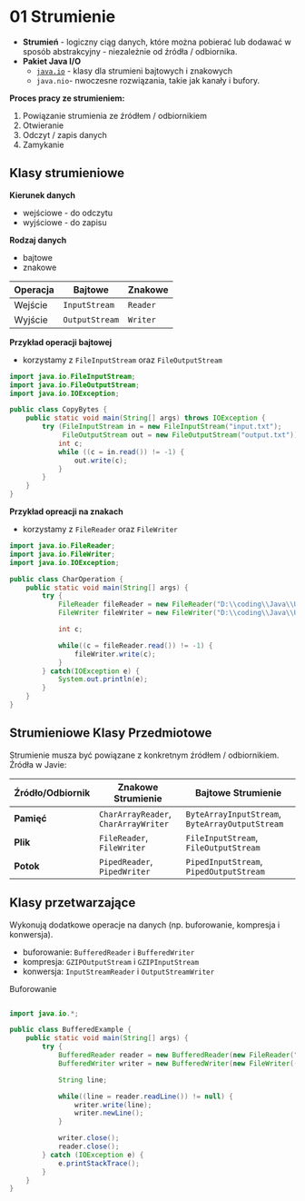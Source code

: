 # 01 Strumienie

- **Strumień** - logiczny ciąg danych, które można pobierać lub dodawać w sposób abstrakcyjny - niezależnie od źródła / odbiornika.
- **Pakiet Java I/O**
    - [`java.io`](http://java.io) - klasy dla strumieni bajtowych i znakowych
    - `java.nio`- nwoczesne rozwiązania, takie jak kanały i bufory.

**Proces pracy ze strumieniem:**

1. Powiązanie strumienia ze źródłem / odbiornikiem
2. Otwieranie
3. Odczyt / zapis danych
4. Zamykanie

## Klasy strumieniowe

**Kierunek danych**

- wejściowe - do odczytu
- wyjściowe - do zapisu

**Rodzaj danych**

- bajtowe
- znakowe

| **Operacja** | **Bajtowe** | **Znakowe** |
| --- | --- | --- |
| Wejście | `InputStream` | `Reader` |
| Wyjście | `OutputStream` | `Writer` |

**Przykład operacji bajtowej**

- korzystamy z `FileInputStream` oraz `FileOutputStream`

```java
import java.io.FileInputStream;
import java.io.FileOutputStream;
import java.io.IOException;

public class CopyBytes {
    public static void main(String[] args) throws IOException {
        try (FileInputStream in = new FileInputStream("input.txt");
             FileOutputStream out = new FileOutputStream("output.txt")) {
            int c;
            while ((c = in.read()) != -1) {
                out.write(c);
            }
        }
    }
}
```

**Przykład opreacji na znakach**

- korzystamy z `FileReader` oraz `FileWriter`

```java
import java.io.FileReader;
import java.io.FileWriter;
import java.io.IOException;

public class CharOperation {
    public static void main(String[] args) {
        try {
            FileReader fileReader = new FileReader("D:\\coding\\Java\\UTP\\src\\_01_Strumienie\\operacje\\input.txt\"");
            FileWriter fileWriter = new FileWriter("D:\\coding\\Java\\UTP\\src\\_01_Strumienie\\operacje\\output.txt\"");

            int c;

            while((c = fileReader.read()) != -1) {
                fileWriter.write(c);
            }
        } catch(IOException e) {
            System.out.println(e);
        }
    }
}
```

## Strumieniowe Klasy Przedmiotowe

Strumienie musza być powiązane z konkretnym źródłem / odbiornikiem. Źródła w Javie:

| Źródło/Odbiornik | Znakowe Strumienie | Bajtowe Strumienie |
| --- | --- | --- |
| **Pamięć** | `CharArrayReader`, `CharArrayWriter` | `ByteArrayInputStream`, `ByteArrayOutputStream` |
| **Plik** | `FileReader`, `FileWriter` | `FileInputStream`, `FileOutputStream` |
| **Potok** | `PipedReader`, `PipedWriter` | `PipedInputStream`, `PipedOutputStream` |

## Klasy przetwarzające

Wykonują dodatkowe operacje na danych (np. buforowanie, kompresja i konwersja).

- buforowanie: `BufferedReader` i `BufferedWriter`
- kompresja: `GZIPOutputStream` i `GZIPInputStream`
- konwersja: `InputStreamReader` i `OutputStreamWriter`

Buforowanie

```java

import java.io.*;

public class BufferedExample {
    public static void main(String[] args) {
        try {
            BufferedReader reader = new BufferedReader(new FileReader("D:\\coding\\Java\\UTP\\src\\_01_Strumienie\\buforowanie\\log.json"));
            BufferedWriter writer = new BufferedWriter(new FileWriter(("D:\\coding\\Java\\UTP\\src\\_01_Strumienie\\buforowanie\\target.json")));

            String line;

            while((line = reader.readLine()) != null) {
                writer.write(line);
                writer.newLine();
            }

            writer.close();
            reader.close();
        } catch (IOException e) {
            e.printStackTrace();
        }
    }
}

```
